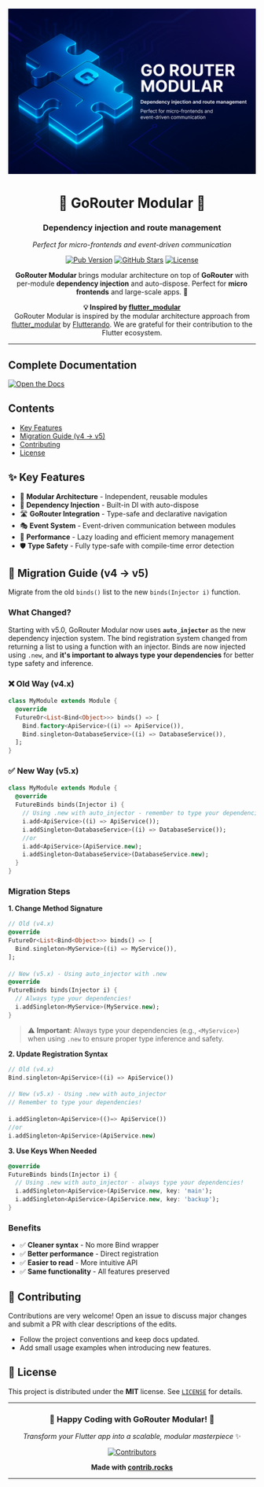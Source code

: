 <div align="center">

<p align="center">
  <img src="https://raw.githubusercontent.com/eduardohr-muniz/go_router_modular/master/assets/go-router-modular-banner.png" alt="Go Router Modular Banner" />
</p>

# 🧩 GoRouter Modular 💉

<h3>Dependency injection and route management</h3>
<p style="margin-top: 4px;">
  <em>Perfect for micro-frontends and event-driven communication</em>
  
</p>

[![Pub Version](https://img.shields.io/pub/v/go_router_modular?color=blue&style=for-the-badge)](https://pub.dev/packages/go_router_modular)
[![GitHub Stars](https://img.shields.io/github/stars/eduardohr-muniz/go_router_modular?color=yellow&style=for-the-badge)](https://github.com/eduardohr-muniz/go_router_modular)
[![License](https://img.shields.io/badge/license-MIT-green?style=for-the-badge)](LICENSE)

**GoRouter Modular** brings modular architecture on top of **GoRouter** with per-module **dependency injection** and auto-dispose. Perfect for **micro frontends** and large-scale apps. 🚀

<div align="center">

**💡 Inspired by [flutter_modular](https://pub.dev/packages/flutter_modular)**  
GoRouter Modular is inspired by the modular architecture approach from [flutter_modular](https://pub.dev/packages/flutter_modular) by [Flutterando](https://flutterando.com.br). We are grateful for their contribution to the Flutter ecosystem.

</div>

</div>

---
## Complete Documentation

<div align="left">

[![Open the Docs](https://gist.githubusercontent.com/cxmeel/0dbc95191f239b631c3874f4ccf114e2/raw/docs.svg)](https://eduardohr-muniz.github.io/go_router_modular)

</div>

## Contents

- [Key Features](#key-features)
- [Migration Guide (v4 → v5)](#migration-guide-v4--v5)
- [Contributing](#-contributing)
- [License](#-license)

## ✨ Key Features

- 🧩 **Modular Architecture** - Independent, reusable modules
- 💉 **Dependency Injection** - Built-in DI with auto-dispose
- 🛣️ **GoRouter Integration** - Type-safe and declarative navigation
- 🎭 **Event System** - Event-driven communication between modules
- 🚀 **Performance** - Lazy loading and efficient memory management
- 🛡️ **Type Safety** - Fully type-safe with compile-time error detection

## 🔄 Migration Guide (v4 → v5)

Migrate from the old `binds()` list to the new `binds(Injector i)` function.

### What Changed?

Starting with v5.0, GoRouter Modular now uses **`auto_injector`** as the new dependency injection system. The bind registration system changed from returning a list to using a function with an injector. Binds are now injected using `.new`, and **it's important to always type your dependencies** for better type safety and inference.

### ❌ Old Way (v4.x)

```dart
class MyModule extends Module {
  @override
  FutureOr<List<Bind<Object>>> binds() => [
    Bind.factory<ApiService>((i) => ApiService()),
    Bind.singleton<DatabaseService>((i) => DatabaseService()),
  ];
}
```

### ✅ New Way (v5.x)

```dart
class MyModule extends Module {
  @override
  FutureBinds binds(Injector i) {
    // Using .new with auto_injector - remember to type your dependencies!
    i.add<ApiService>((i) => ApiService());
    i.addSingleton<DatabaseService>((i) => DatabaseService());
    //or
    i.add<ApiService>(ApiService.new);
    i.addSingleton<DatabaseService>(DatabaseService.new);
  }
}
```

### Migration Steps

**1. Change Method Signature**

```dart
// Old (v4.x)
@override
FutureOr<List<Bind<Object>>> binds() => [
  Bind.singleton<MyService>((i) => MyService()),
];

// New (v5.x) - Using auto_injector with .new
@override
FutureBinds binds(Injector i) {
  // Always type your dependencies!
  i.addSingleton<MyService>(MyService.new);
}
```

> ⚠️ **Important**: Always type your dependencies (e.g., `<MyService>`) when using `.new` to ensure proper type inference and safety.

**2. Update Registration Syntax**

```dart
// Old (v4.x)
Bind.singleton<ApiService>((i) => ApiService())

// New (v5.x) - Using .new with auto_injector
// Remember to type your dependencies!

i.addSingleton<ApiService>(()=> ApiService())
//or
i.addSingleton<ApiService>(ApiService.new)

```

**3. Use Keys When Needed**

```dart
@override
FutureBinds binds(Injector i) {
  // Using .new with auto_injector - always type your dependencies!
  i.addSingleton<ApiService>(ApiService.new, key: 'main');
  i.addSingleton<ApiService>(ApiService.new, key: 'backup');
}
```

### Benefits

- ✅ **Cleaner syntax** - No more Bind wrapper
- ✅ **Better performance** - Direct registration
- ✅ **Easier to read** - More intuitive API
- ✅ **Same functionality** - All features preserved


## 🤝 Contributing

Contributions are very welcome! Open an issue to discuss major changes and submit a PR with clear descriptions of the edits.

- Follow the project conventions and keep docs updated.
- Add small usage examples when introducing new features.

## 📄 License

This project is distributed under the **MIT** license. See [`LICENSE`](LICENSE) for details.

---

<div align="center">

### 🎉 **Happy Coding with GoRouter Modular!** 🎉

*Transform your Flutter app into a scalable, modular masterpiece* ✨

<div style={{textAlign: 'center', margin: '2rem 0'}}>
  <a href="https://github.com/eduardohr-muniz/go_router_modular/graphs/contributors">
    <img src="https://contrib.rocks/image?repo=eduardohr-muniz/go_router_modular" alt="Contributors" />
  </a>
  <p style={{marginTop: '1rem', fontSize: '0.9rem', color: 'var(--ifm-color-emphasis-600)'}}>
    <strong>Made with <a href="https://contrib.rocks" target="_blank">contrib.rocks</a></strong>
  </p>
</div>

</div>

---